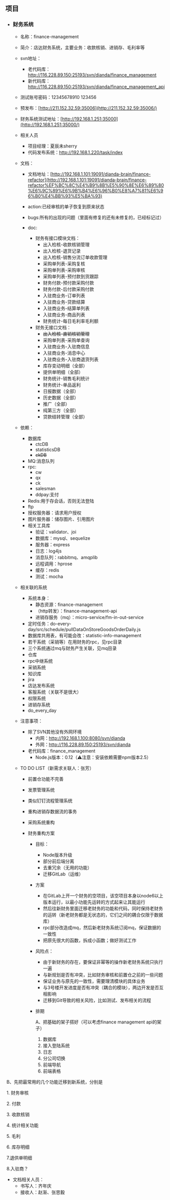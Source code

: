 ## 项目

* ### 财务系统

  * 名称：finance-management

  * 简介：店达财务系统，主要业务：收款核销、进销存、毛利率等

  * svn地址：

    * 老代码库：<http://116.228.89.150:25193/svn/dianda/finance_management>
    * 新代码库：<http://116.228.89.150:25193/svn/dianda/finance_management_api>

  * 测试账号密码：12345678910    123456

  * 预发布：[http://211.152.32.59:35006](http://211.152.32.59:35006/)

  * 财务系统测试地址：[http://192.168.1.251:35000](http://192.168.1.251:35000/)

  * 相关人员

    * 项目经理：夏辰未sherry
    * 代码发布系统：<http://192.168.1.220/task/index>

  * 文档：

    * 文档地址：[http://192.168.1.101:19091/dianda-brain/finance-refactor](http://192.168.1.101:19091/dianda-brain/finance-refactor%EF%BC%8C%E4%B9%8B%E5%90%8E%E6%89%80%E6%9C%89%E6%9B%B4%E6%96%B0%E8%A7%81%E6%96%B0%E4%BB%93%E5%BA%93)


    * action:已经审核的单子恢复到原来状态
    * bugs:所有的出现的问题（里面有修复的还有未修复的，已经标记过）
    * doc: 
      * 财务有接口模块文档：
        * 出入检核-收款核销管理
        * 出入检核-退货记录
        * 出入检核-销售分流订单收款管理
        * 采购单列表-采购复核
        * 采购单列表-采购审核
        * 采购单列表-预付款到货跟踪
        * 财务付款-预付款采购付款
        * 财务付款-后付款采购付款
        * 入驻商业务-订单列表
        * 入驻商业务-贷款结算
        * 入驻商业务-结算单列表
        * 入驻商业务-商品列表
        * 财务统计-每日毛利率毛利额
      * 财务无接口文档：
        * ~~出入检核-直销核销管理~~
        * 采购单列表-采购单查询
        * 入驻商业务-入驻商信息
        * 入驻商业务-消息中心
        * 入驻商业务-入驻商退货列表
        * 库存变动明细（全部）
        * 提供单明细（全部）
        * 财务统计-销售毛利统计
        * 财务统计-单品返利
        * 日报数据（全部）
        * 历史数据（全部）
        * 推广（全部）
        * 纯第三方（全部）
        * 贷款结转管理（全部）

  * 依赖：

    * 数据库
      * ctcDB
      * statisticsDB
      * ~~ckDB~~
    * MQ:消息队列
    * rpc:
      * cw
      * qx
      * ck
      * salesman
      * ddpay:支付
    * Redis:用于存会话，否则无法登陆
    * ftp
    * 授权服务器：请求用户授权
    * 图片服务器：储存图片、引用图片
    * 相关工具库
      * 验证：validator、joi
      * 数据库：mysql、sequelize
      * 服务器：express
      * 日志：log4js
      * 消息队列：rabbitmq、amqplib
      * 远程调用：hprose
      * 缓存：redis
      * 测试：mocha

  * 相关联的系统

    * 系统本身：
      * 静态资源：finance-management
      * （http转发）：finance-management-api
      * 进销存服务（mq）：micro-service/fm-in-out-service
    * 定时任务：do-every-day/src/schedule/pullDataOnStoreGoodsOrderDaily.js
    * 数据库共用表，有可能会改：statistic-info-management
    * 若干系统（采销等）在用财务的rpc，见rpc目录
    * 三个系统通过mq与财务产生关联，见mq目录
    * 仓库
    * rpc中继系统
    * 采销系统
    * 知识库
    * jira
    * 店达发布系统
    * 客服系统（关联不是很大）
    * 权限系统
    * 进销存系统
    * do_every_day

  * 注意事项：

    * 除了SVN其他没有外网环境
      * 内网：http://192.168.1.100:8080/svn/dianda
      * 外网：http://116.228.89.150:25193/svn/dianda
    * 老代码库：finance_management
      * Node.js版本：0.12（⚠️注意：安装依赖需要npm版本2.5）

  * TO DO LIST（新需求关联人：张芳）

    * 前置仓功能不完善

    * 发票管理系统

    * 类似钉钉流程管理系统

    * 重构进销存数据流的事务

    * 采购系统重构

    * 财务重构方案

      * 目标：

        * Node版本升级
        * 部分前后端分离
        * 去重冗余（无用的功能）
        * 迁移GitLab（运维）

      * 方案

        * 在GitLab上开一个财务的空项目，该空项目本身以node6以上版本运行，以最小功能先运转的方式起来让其能运行
        * 然后往新财务里面迁移老财务的功能和代码，同时保持老财务的运转（新老财务都是无状态的，它们之间的耦合仅限于数据库）
        * rpc部分改造成mq，然后新老财务系统订阅mq，保证数据的一致性
        * 把原先很大的函数，拆成小函数；做好测试工作

      * 风险点：

        * 由于新财务的存在，要保证非幂等的操作新老财务系统只执行一遍
        * 与新规划是否有冲突，比如财务审核和前置仓之前的一些问题
        * 保证业务与原先的一致性，需要理清模块的具体业务
        * 与3号楼开发进度是否有冲突（耦合的模块），两边开发是否互相影响
        * 迁移到Git导致的相关风险，比如测试、发布相关的流程

      * 排期

        A、把基础的架子搭好（可以考虑finance management api的架子）

        1. 数据库
        2. 接入登陆系统
        3. 日志
        4. 分公司切换
        5. 前端导航
        6. 前端表格

​                           B、先把最常用的几个功能迁移到新系统，分别是

​                               1. 财务审核

​                               2. 付款

​                              3. 收款核销

​                              4. 统计相关功能

​                              5. 毛利

​                              6. 库存明细

​                              7.退供单明细

​                             8.入驻商？

* 文档相关人员：
  * 书写人：齐年庆
  * 接收人：赵渐、张思毅

